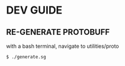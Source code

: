 # DEV GUIDE 

## RE-GENERATE PROTOBUFF
with a bash terminal, navigate to utilities/proto
``` console
$ ./generate.sg
```